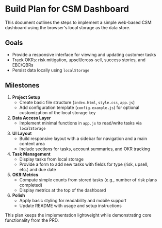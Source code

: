# Build Plan for CSM Dashboard

This document outlines the steps to implement a simple web-based CSM dashboard using the browser's local storage as the data store.

## Goals
- Provide a responsive interface for viewing and updating customer tasks
- Track OKRs: risk mitigation, upsell/cross-sell, success stories, and EBC/QBRs
- Persist data locally using `localStorage`

## Milestones
1. **Project Setup**
   - Create basic file structure (`index.html`, `style.css`, `app.js`)
   - Add configuration template (`config.example.js`) for optional customization of the local storage key
2. **Data Access Layer**
   - Implement minimal functions in `app.js` to read/write tasks via `localStorage`
3. **UI Layout**
   - Build responsive layout with a sidebar for navigation and a main content area
   - Include sections for tasks, account summaries, and OKR tracking
4. **Task Management**
   - Display tasks from local storage
   - Provide a form to add new tasks with fields for type (risk, upsell, etc.) and due date
5. **OKR Metrics**
   - Compute simple counts from stored tasks (e.g., number of risk plans completed)
   - Display metrics at the top of the dashboard
6. **Polish**
   - Apply basic styling for readability and mobile support
   - Update README with usage and setup instructions

This plan keeps the implementation lightweight while demonstrating core functionality from the PRD.
